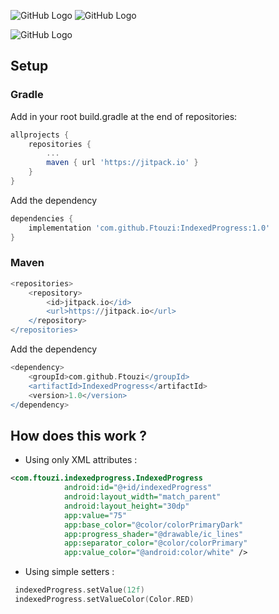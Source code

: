 ![GitHub Logo](https://img.shields.io/badge/version-1.0-orange.svg) ![GitHub Logo](https://img.shields.io/badge/minSdkVersion-21-blue.svg)


![GitHub Logo](http://i67.tinypic.com/mmq0py.png)

## Setup

### Gradle

Add in your root build.gradle at the end of repositories:

```gradle
allprojects {
    repositories {
        ...
        maven { url 'https://jitpack.io' }
    }
}
```
Add the dependency

```gradle
dependencies {
    implementation 'com.github.Ftouzi:IndexedProgress:1.0'
}
```

### Maven

```gradle
<repositories>
	<repository>
	    <id>jitpack.io</id>
	    <url>https://jitpack.io</url>
	</repository>
</repositories>
```

Add the dependency

```gradle
<dependency>
    <groupId>com.github.Ftouzi</groupId>
    <artifactId>IndexedProgress</artifactId>
    <version>1.0</version>
</dependency>
```

## How does this work ?

* Using only XML attributes :

```xml
<com.ftouzi.indexedprogress.IndexedProgress
            android:id="@+id/indexedProgress"
            android:layout_width="match_parent"
            android:layout_height="30dp"
            app:value="75"
            app:base_color="@color/colorPrimaryDark"
            app:progress_shader="@drawable/ic_lines"
            app:separator_color="@color/colorPrimary"
            app:value_color="@android:color/white" />
```

* Using simple setters :

```kotlin
 indexedProgress.setValue(12f)
 indexedProgress.setValueColor(Color.RED)

```
   

    
